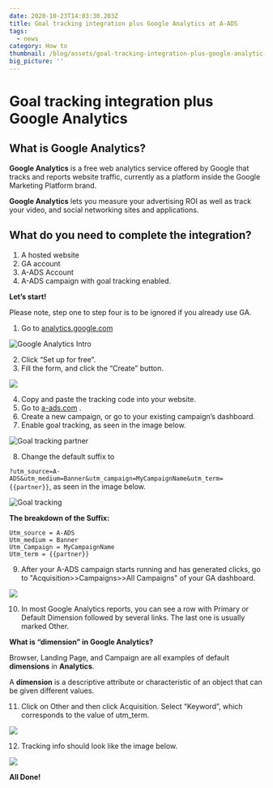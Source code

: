 ```yaml
---
date: 2020-10-23T14:03:30.203Z
title: Goal tracking integration plus Google Analytics at A-ADS
tags:
  - news
category: How to
thumbnail: /blog/assets/goal-tracking-integration-plus-google-analytic-logo.png
big_picture: ''
---
```

# Goal tracking integration  plus Google Analytics

## What is Google Analytics?

**Google Analytics** is a free web analytics service offered by Google that tracks and reports website traffic, currently as a platform inside the Google Marketing Platform brand.

**Google Analytics** lets you measure your advertising ROI as well as track your video, and social networking sites and applications.

## What do you need to complete the integration?

1. A hosted website
2. GA account
3. A-ADS Account
4. A-ADS campaign with goal tracking enabled.

**Let’s start!**

Please note, step one to step four is to be ignored if you already use GA.

1. Go to [analytics.google.com](https://analytics.google.com) 

![](/blog/assets/google-analytics-intro.png "Google Analytics Intro")

2. Click “Set up for free”.
3. Fill the form, and click the “Create” button.

![](/blog/assets/google-analytics-create-propery.png)

4. Copy and paste the tracking code into your website.
5. Go to [a-ads.com](https://a-ads.com) .
6. Create a new campaign, or go to your existing campaign’s dashboard.
7. Enable goal tracking, as seen in the image below.

![](/blog/assets/goal-tracking-partner.png "Goal tracking partner")

8. Change the default suffix to

`?utm_source=A-ADS&utm_medium=Banner&utm_campaign=MyCampaignName&utm_term={{partner}}`,  as seen in the image below.

![](/blog/assets/goal-tracking.png "Goal tracking")

**The breakdown of the Suffix:**

```
Utm_source = A-ADS
Utm_medium = Banner
Utm_Campaign = MyCampaignName
Utm_term = {{partner}}
```

9. After your A-ADS campaign starts running and has generated clicks, go to "Acquisition>>Campaigns>>All Campaigns" of your  GA dashboard.

![](/blog/assets/campaign-mycompaign.png)

10. In most Google Analytics reports, you can see a row with Primary or  Default Dimension followed by several links. The last one is usually marked Other.

**What is “dimension” in Google Analytics?**

Browser, Landing Page, and Campaign are all examples of default **dimensions** in **Analytics**.

A **dimension** is a descriptive attribute or characteristic of an object that can be given different values.

11. Click on Other and then click Acquisition. Select “Keyword”, which corresponds to the value of utm_term.

![](/blog/assets/campaign-acquisition-keyword.png)

12. Tracking info should look like the image below.

![](/blog/assets/campaign-summary.png)

**All Done!**
